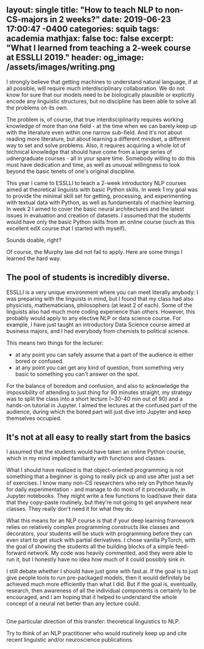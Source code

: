 layout: single
title:  "How to teach NLP to non-CS-majors in 2 weeks?"
date:   2019-06-23 17:00:47 -0400
categories: squib
tags: academia 
mathjax: false
toc: false
excerpt: "What I learned from teaching a 2-week course at ESSLLI 2019."
header:
    og_image: /assets/images/writing.png
---

I strongly believe that getting machines to understand natural language, if at all possible, will require much interdisciplinary collaboration. We do not know for sure that our models need to be biologically plausible or explicitly encode any linguistic structures, but no discipline has been able to solve all the problems on its own.

The problem is, of course, that true interdisciplinarity requires working knowledge of more than one field - at the time when we can barely keep up with the literature even within one narrow sub-field. And it's not about reading more literature, but about learning a different mindset, a different way to set and solve problems. Also, it requires acquiring a whole lot of technical knowledge that should have come from a large series of udnergraduate courses - all in your spare time. Somebody willing to do this must have dedication and time, as well as unusual willingness to look beyond the basic tenets of one's original discipline.

This year I came to ESSLLI to teach a 2-week introductory NLP courses aimed at theoretical linguists with basic Python skills. In week 1 my goal was to provide the minimal skill set for getting, processing, and experimenting with textual data with Python, as well as fundamentals of machine learning. In week 2 I aimed to cover the basic neural architectures and the latest issues in evaluation and creation of datasets. I assumed that the students would have only the basic Python skills from an online course (such as this excellent edX course that I started with myself).

Sounds doable, right?

Of course, the Murphy law did not fail to apply. Here are some things I learned the hard way.

## The pool of students is incredibly diverse.

ESSLLI is a very unique environment where you can meet literally anybody: I was preparing with the linguists in mind, but I found that my class had also physicists, mathematicians, philosophers (at least 2 of each). Some of the linguists also had much more coding experience than others. However, this probably would apply to any elective NLP or data science course. For example, I have just taught an introductory Data Science course aimed at business majors, and I had everybody from chemists to political science.  

This means two things for the lecturer:

* at any point you can safely assume that a part of the audience is either bored or confused.
* at any point you can get any kind of question, from something very basic to something you can't answer on the spot.

For the balance of boredom and confusion, and also to acknowledge the impossibility of attending to just thing for 90 minutes straight, my strategy was to split the class into a short lecture (~30-40 min out of 90) and a hands-on tutorial in Jupyter. I aimed the lectures at the confused part of the audience, during which the bored part will just dive into Jupyter and keep themselves occupied.

## It's not at all easy to really start from the basics

I assumed that the students would have taken an online Python course, which in my mind implied familiarity with functions and classes. 

What I should have realized is that object-oriented programming is not something that a beginner is going to really pick up and use after just a set of exercises. I know many non-CS researchers who rely on Python heavily for daily experimentation - and manage to do most of it procedurally, in Jupyter notebooks. They might write a few functions to load/save their data that they copy-paste routinely, but they're not going to get anywhere near classes. They really don't need it for what they do. 

What this means for an NLP course is that if your deep learning framework relies on relatively complex programming constructs like classes and decorators, your students will be stuck with programming before they can even start to get stuck with partial derivatives. I chose vanilla PyTorch, with the goal of showing the students all the building blocks of a simple feed-forward network. My code was heavily commented, and they were able to run it, but I honestly have no idea how much of it could possibly sink in. 

I still debate whether I should have just gone with fast.ai. If the goal is to just give people tools to run pre-packaged models, then it would definitely be achieved much more efficiently than what I did. But if the goal is, eventually, research, then awareness of all the individual components is certainly to be encouraged, and I am hoping that it helped to understand the whole concept of a neural net better than any lecture could. 

## 




One particular direction of this transfer: theoretical linguistics to NLP. 

Try to think of an NLP practitioner who would routinely keep up and cite recent linguistic and/or neuroscience publications. 